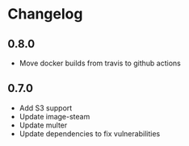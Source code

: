 # Changelog

## 0.8.0
* Move docker builds from travis to github actions

## 0.7.0
* Add S3 support
* Update image-steam
* Update multer
* Update dependencies to fix vulnerabilities
